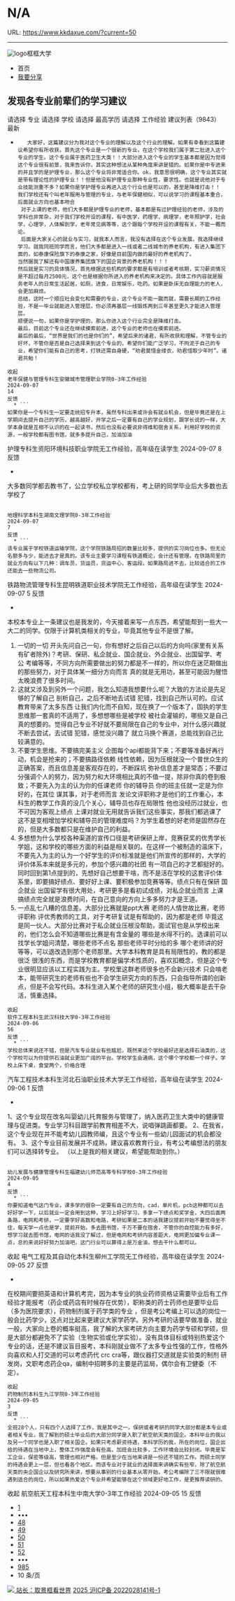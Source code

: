 # N/A

URL: https://www.kkdaxue.com/?current=50

---

![logo](https://www.kkdaxue.com/?current=50)框框大学
  * 首页
  * [我要分享](https://www.kkdaxue.com/post/add)


## 发现各专业前辈们的学习建议
请选择
专业
请选择
学校
请选择
最高学历
请选择
工作经验
建议列表（9843）
最新
  * ```
       大家好，这篇建议分为我对这个专业的理解以及这个行业的理解。如果有幸看到这篇建议希望你有所收获。首先这个专业是一个很新的专业，在这个学校我们属于第二批进入这个专业的学生。这个专业属于医药卫生大类！！大部分进入这个专业的学生基本都是因为觉得这个专业很有前景，我来告诉你，其实这种想法从某种角度来讲是错的。如果你是中专进来的并且学的是护理专业，那么这个专业将非常适合你。ok，我意思很明确，这个专业其实就是带有理论性的护理专业！！但是他没有护理专业那种专业性，要求性。也就是说他对于专业技能测重不多？如果你是学护理专业再进入这个行业也是可以的，甚至是降维打击！！
    我们学校还有个叫老年服用与管理的专业，与老年保健相似，可以说学习的课程基本重合，后面就业方向也基本吻合
     对于上课的老师，他们大多都是护理专业的老师，基本都是有过护理经验的老师，涉及的学科也非常杂，对于我们学校开设的课程，有中医学，药理学，病理学，老年照护学，社会学，心理学，人体解剖学，老年常见病等等，这个跟每个学校开设的课程有关，不能一概而论。
     后面是大家关心的就业与实习，就我本人而言，我没有选择在这个专业发展，我选择继续学习。就我同班同学而言，他们大多都是进入一线或者二线城市的养老机构，有进入集团下面的，如泰康保险旗下的泰康之家，好像是目前国内做的最好的养老机构了。
    当然据我了解还有中国康养集团旗下的国企背景的养老机构！！！
    然后就是实习的具体情况，首先根据这些机构的要求都是有培训或者考核期，实习薪资情况是不超过每月2500元，这个也是根据你所进入的养老机构来决定的。具体工作内容就是服务老年人的日常生活起居，如厕，进食，日常娱乐，吃药。如果是卧床无自理能力的老人，会更加麻烦。
    总结，这时一个顺应社会变化和需要的专业，这个专业不能一蹴而就，需要长期的工作经验，不是一毕业就能进入管理层，你必须再基层一线锻炼两到三年甚至更久才能进入管理层。
    顺便说一句，如果你是学护理的，那么你进入这个行业完全是降维打击。
    最后，目前这个专业还在继续摸索前进，这个专业的老师也在摸索前进。
    最后的最后，“世界是我们的也是你们的”，希望后来的诸君，有所收获和理解，不管专业的好坏，不管你是否是自己选择来到这个专业的，希望你们能广泛学习，不拘泥于自己的专业，希望你们能有自己的思考，打铁还需自身硬，“劝君莫惜金缕衣，劝君惜取少年时”。诸君共勉！
```
收起
老年保健与管理专科生安徽城市管理职业学院0-3年工作经验
2024-09-07
14
反馈
  * ```
如果你是一个专科生一定要走统招专升本，虽然专科出来或许会有就业机会，但是毕竟还是在上学期间去提升自己的学历，越高越好，开学之后一定要有自己的学业规划，跟学长说的一样，大学本身就是互相不认识的在一起读书，然后也没有必要说非得维和宿舍关系，利用好学校的资源，一般学校都有图书馆，就多多提升自己，加油加油
```

护理专科生资阳环境科技职业学院无工作经验，高年级在读学生
2024-09-07
8
反馈
  * ```
大多数同学都去教书了，公立学校私立学校都有，考上研的同学毕业后大多数也去学校了
```

地理科学本科生湖南文理学院0-3年工作经验
2024-09-07
7
反馈
  * ```
该专业属于学校铁道运输学院，这个学院铁路局招的数量比较多，提供的实习岗位也多。但无论名额多与少，能进去才是真的。该专业主要学习课程有铁道概论，会计还有管理。在铁路局里的就业方向有以下几种：调车员，货运员，货运中心，客运段。如果路局进不去，比较适合的工作还能去一些物流公司。
```

铁路物流管理专科生昆明铁道职业技术学院无工作经验，高年级在读学生
2024-09-07
5
反馈
  * ```
本校本专业上一条建议也是我发的，今天接着来写一点东西，希望能帮到一些大一大二的同学。仅限于计算机类相关的专业，毕竟其他专业不是很了解。
1. 一切的一切 开头先问自己一句，你有想好之后自己以后的方向吗(家里有关系 有矿者除外)？考研、保研、私企就业、国企就业、外企就业、出国留学、考公 考编等等，不同方向所需要做出的努力都是不一样的，所以你在迷茫期做出的那些努力，对于具体某一细分方向而言 真的就是无用功，甚至可能因为醒悟太晚浪费了很多时间。
2. 这就又涉及到另外一个问题，我怎么知道我想要什么呢？大致的方法论是先足够的了解自己 剖析自己，之后不断地去试错 犯错，找到自己所认可的。应试教育带来了太多东西 让我们内化而不自知，现在换了一个版本了，固执的学生思维那一套真的不适用了，多想想哪些是被学校 被社会灌输的，哪些又是自己真的想要的。觉得自己专业不好就不要局限在自己的专业中，对什么感兴趣就不断去尝试，去试错 犯错，感觉没兴趣了 就立马换个赛道，总能找到自己比较满意的。
3. 不要学生思维。不要搞完美主义 企图每个api都能背下来；不要等准备好再行动，机会是抢来的；不要搞路径依赖 线性依赖，因为压根就没一个普世众生的正确答案，而且信息差是客观存在的，不断踩坑 弥补信息差才是常态；不要过分强调个人的努力，因为努力和大环境相比真的不值一提，除非你真的卷到极致；不要先入为主的认为你的任课老师 你的辅导员 你的班主任就一定是为你好的，在其位 谋其事，对于老师而言 发论文评职称才是他们的工作重心，本科生的教学工作真的没几个关心，辅导员也存在局限性 他也没经历过就业，也不可因为客观上绩点 上课对就业无用就告诉我们这些事实，那我们都逃课了 这不是变相增加学校和辅导员的管理难度吗？为学生着想的好老师是固然存在的，但是大多数都只是在维护自己的利益。
4. 多想想为什么学校各种渠道的宣传口径是考研保研上岸，竞赛获奖的优秀学长学姐，这和学校的哪些方面的利益是相关联的。在这样一个被制造的温床下，不要先入为主的认为一个好学生的评价标准就是他们所宣传的那样的，大学的评价体系本来就是多元的，参加个感兴趣的社团 有一项自己的才艺都挺好的。同时回到第1点提到的，先想好自己想要干啥，而不是活在学校的这套评价体系里，即要搞好绩点、要好好上课、要积极参加竞赛等等。绩点只有在保研 国企就业 出国留学有很大用处，考研更多是看初试成绩，对私企就业而言 上课搞绩点完全就是浪费时间，在自己意向的方向上多多努力才是王道。
5. 一点乱七八糟的信息差。大部分比赛就是ppt大赛 老师的人情世故比赛，老师评职称 评优秀教师的工具，对于考研复试是有帮助的，因为都是老师 毕竟这是同一伙人。大部分比赛对于私企就业压根没帮助，面试官也是从学校出来的，他们怎么会不知道哪些比赛是有含金量的 哪些是水得不行的。选课前可以找学长学姐问清楚，哪些老师不点名 那些老师平时分给的多 哪个老师讲的好等等，可以退改选到那个老师那里。大学本科教育是具有局限性的，教的都是很泛 很浅的东西，而是学校教育都是偏学术性质的，喜欢扣概念，但是这个专业很明显应该以工程实践为主。学校里这群老师很多也不会新兴技术 只会啃老本，能带研究生的老师有些也不会学生研究方向的东西，只会指导所谓的创新点，但是不会写代码。本科生进入某个老师的研究生小组，极大概率是去干杂活，慎重选择。
```
收起
软件工程本科生武汉科技大学0-3年工作经验
2024-09-06
56
反馈
  * ```
学校总体来说还不错，但是汽车专业就业有些尴尬，既然来这个学校最好还是选择石油类的，这个学校可以为你提供石油就业更加广阔的平台。学校学生会通病，这个哪个学校都一个样子。学校上床下桌，食堂两个，价格合理
```

汽车工程技术本科生河北石油职业技术大学无工作经验，高年级在读学生
2024-09-06
1
反馈
  * ```
1、这个专业现在改名叫婴幼儿托育服务与管理了，纳入医药卫生大类中的健康管理与促进类。专业学习科目跟学前教育相差不大，说唱弹跳画都要。
2、在我省，这个专业现在并不能考幼儿园教师编，且这个专业有一些幼儿园面试的机会都没有。
3、这个专业目前发展并不成熟，建议喜欢教育行业，有考公考编想法的朋友们可以选择转专业。
（以上是我的相关建议，希望能帮助到你。）
```

幼儿发展与健康管理专科生福建幼儿师范高等专科学校0-3年工作经验
2024-09-05
4
反馈
  * ```
你要知道电气这门专业，课多学的很杂一定要有自己的方向，cad，单片机，pcb这种都可以去好好学一下，以后就业一定会用到这种，学习上好好学习，多拿一下绩点和奖学金，大四后面两条路，电网和考研，一定要学好高数和电路，考研如果是二本的话我建议提前开始不要觉得坐不住，每天学一点也是学，提前开始，多去图书馆，千万不要在宿舍，不管你的自控能力有多好，想学习就去图书馆，电网的话我没了解过，但是电网和考研内容差距大，电网更加偏专业课一点，总的来说好好努力加油吧，这门行业可以算得上是万金油，想去干什么都可以。
```
收起
电气工程及其自动化本科生柳州工学院无工作经验，高年级在读学生
2024-09-05
27
反馈
  * ```
在校期间要把英语和计算机考完，因为本专业的执业药师资格证需要毕业后有工作经验才能报考（药企或药店有时候存在优势），职称类的药士药师也是要毕业后（多为医院要求），药物制剂属于药学类的专业 ，但是考公考编上可以选的岗位一般会比药学少，这点对比起来更建议大家学药学。另外考研的话要早做准备，就业一般，大家向上卷的概率挺高，我了解的大家考研方向主要为药学专硕和学硕，但是大部分都避免不了实验（生物实验或化学实验）。没有具体目标或特别热爱这个专业的话，还是不建议盲目报考，本科刚就业做不了太多专业性强的工作，性格外向喜欢和人打交道的可以考虑药代 crc cra等，跟仪器打交道就是实验类的制剂 研发岗，文职考虑药企qa，编制中招聘多的主要是药监局，偶尔会有卫健委（不定）。
```
收起
药物制剂本科生九江学院0-3年工作经验
2024-09-05
3
反馈
  * ```
全班28个人，只有四个人选择了工作，我是其中之一。保研或者考研的同学大部分都是本专业或者相关专业，我了解到的硕士毕业后的大部分同学是入职了航空航天类的国企。本科毕业的我以及另一个同学也是入职了相关国企。如果只考虑薪资待遇，本科学历的我，所在的岗位，国企出给的待遇在当地中上，整体工作强度会有些高，加班会比较多，工作环境会比较封闭。毕竟是军工企业，保密等级高，管理也相对严格。但是至少在当地来讲是一份还不错的工作。而硕士同学的待遇会更上一层，但也看各个地区。而该专业对于就业的选择面来讲确实有些窄，除了航空航天类的央企国企以及研究所来讲，想要从事别的行业基本从零开始，考公考编除了三不限就很难遇到适合的岗位，所以如果热爱这个专业并希望能够在这个领域更好地工作，是更推荐读研的。
```
收起
航空航天工程本科生中南大学0-3年工作经验
2024-09-05
15
反馈


  * [1](https://www.kkdaxue.com/?current=1)
  * •••
  * [48](https://www.kkdaxue.com/?current=48)
  * [49](https://www.kkdaxue.com/?current=49)
  * [50](https://www.kkdaxue.com/?current=50)
  * [51](https://www.kkdaxue.com/?current=51)
  * [52](https://www.kkdaxue.com/?current=52)
  * •••
  * [985](https://www.kkdaxue.com/?current=985)
  * 10 条/页


[![](https://www.kkdaxue.com/?current=50) 站长：取景框看世界](https://space.bilibili.com/40427625 "1")[](https://space.bilibili.com/12890453 "2")[](https://www.laoyujianli.com "resume")
[2025 沪ICP备 2022028141号-1](https://beian.miit.gov.cn/)

